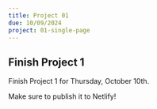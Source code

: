 ```yaml
---
title: Project 01
due: 10/09/2024
project: 01-single-page
---
```


## Finish Project 1

Finish Project 1 for Thursday, October 10th.

Make sure to publish it to Netlify!
